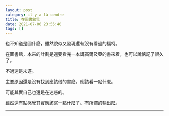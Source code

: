 ```yaml
---
layout: post
category: il y a là cendre
title: 在圖書館晃
date: 2021-07-06 23:55:40
tags: []
---
```


也不知道是圖什麼，雖然貌似又發現還有沒有看過的福柯。

在圖書館，本來的計劃是還要看完一本講高爾及亞的書來着，也可以說惦記了很久了。

不過還是未遂。

主要原因還是沒有找到應該借的書麼。應該看一點什麼。

可能其實自己也還是在迷惑的。

雖然還有點感覺其實應該寫一點什麼了。有所謂的輸出麼。

------






